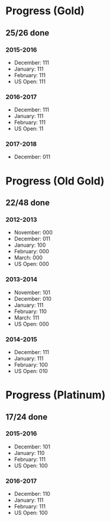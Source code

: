 # Progress (Gold)
## 25/26 done
### 2015-2016
* December: 111
* January: 111
* February: 111
* US Open: 111

### 2016-2017
* December: 111
* January: 111
* February: 111
* US Open: 11

### 2017-2018
* December: 011

# Progress (Old Gold)
## 22/48 done
### 2012-2013
* November: 000
* December: 011
* January: 100
* February: 000
* March: 000
* US Open: 000

### 2013-2014
* November: 101
* December: 010
* January: 111
* February: 110
* March: 111
* US Open: 000

### 2014-2015
* December: 111
* January: 111
* February: 100
* US Open: 010

# Progress (Platinum)
## 17/24 done
### 2015-2016
* December: 101
* January: 110
* February: 111
* US Open: 100

### 2016-2017
* December: 110
* January: 111
* February: 111
* US Open: 100
